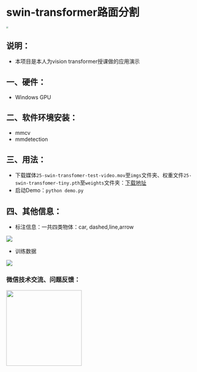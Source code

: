 # swin-transformer路面分割

<img src="./imgs/show.gif" style="zoom: 33%;" />





## 说明：

* 本项目是本人为vision transformer授课做的应用演示


## 一、硬件：

* Windows GPU

## 二、软件环境安装：

* mmcv
* mmdetection

## 三、用法：

* 下载媒体`25-swin-transfomer-test-video.mov`至`imgs`文件夹、权重文件`25-swin-transfomer-tiny.pth`至`weights`文件夹：[下载地址](https://github.com/enpeizhao/CVprojects/releases)
* 启动Demo：`python demo.py`



## 四、其他信息：

* 标注信息：一共四类物体：car, dashed,line,arrow

![](https://enpei-md.oss-cn-hangzhou.aliyuncs.com/img20220723172634.png?x-oss-process=style/wp)



* 训练数据

![](https://enpei-md.oss-cn-hangzhou.aliyuncs.com/img20220725120029.png?x-oss-process=style/wp)





### 微信技术交流、问题反馈：

<img src="https://enpei-md.oss-cn-hangzhou.aliyuncs.com/imgIMG_5862.JPG?x-oss-process=style/wp" style="width:200px;" />

